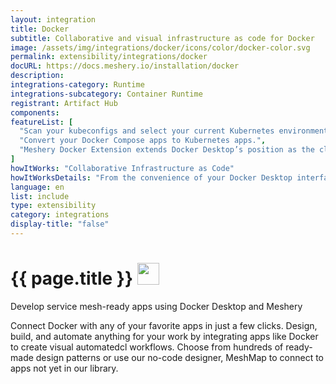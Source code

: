 ```yaml
---
layout: integration
title: Docker
subtitle: Collaborative and visual infrastructure as code for Docker
image: /assets/img/integrations/docker/icons/color/docker-color.svg
permalink: extensibility/integrations/docker
docURL: https://docs.meshery.io/installation/docker 
description: 
integrations-category: Runtime
integrations-subcategory: Container Runtime
registrant: Artifact Hub
components: 
featureList: [
  "Scan your kubeconfigs and select your current Kubernetes environment. Switch from one environment to another one.",
  "Convert your Docker Compose apps to Kubernetes apps.",
  "Meshery Docker Extension extends Docker Desktop’s position as the cloud native developer’s go-to Kubernetes environment with easy access to the next layer of cloud native infrastructure: service meshes."
]
howItWorks: "Collaborative Infrastructure as Code"
howItWorksDetails: "From the convenience of your Docker Desktop interface, connect Meshery with your Kubernetes cluster. Watch as MeshSync discovers all of your Kuberentes clusters. Visually design your Docker-based infrastructure. Choose from hundreds of ready-made design patterns using Meshery Catalog. Use our no-code designer, MeshMap, to collaboratively design and operate your infra."
language: en
list: include
type: extensibility
category: integrations
display-title: "false"
---
```

<h1>{{ page.title }} <img src="{{ page.image }}" style="width: 35px; height: 35px;" /></h1>

<p>
Develop service mesh-ready apps using Docker Desktop and Meshery
</p>
<p>
    Connect Docker with any of your favorite apps in just a few
    clicks. Design, build, and automate anything for your work by
    integrating apps like Docker to create visual automatedcl
    workflows. Choose from hundreds of ready-made design patterns or use
    our no-code designer, MeshMap to connect to apps not yet in our
    library.
</p>
